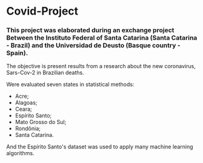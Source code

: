 # Covid-Project

<h3>This project was elaborated during an exchange project Between the Instituto Federal of Santa Catarina (Santa Catarina - Brazil) and the Universidad de Deusto (Basque country - Spain).</h3>

<p>The objective is present results from a research about the new coronavirus, Sars-Cov-2 in Brazilian deaths.<p>

Were evaluated seven states in statistical methods:
<ul>
    <li>Acre;</li>
    <li>Alagoas;</li>
    <li>Ceara;</li>
    <li>Espírito Santo;</li>
    <li>Mato Grosso do Sul;</li>
    <li>Rondônia;</li>
    <li>Santa Catarina.</li>
</ul>
<p>And the Espírito Santo's dataset was used to apply many machine learning algorithms.</p>
